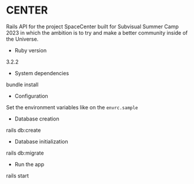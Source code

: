 # CENTER

Rails API for the project SpaceCenter built for Subvisual Summer Camp 2023 in which the ambition is to try and make a better community inside of the Universe.

* Ruby version

3.2.2

* System dependencies

bundle install

* Configuration

Set the environment variables like on the `envrc.sample`

* Database creation

rails db:create

* Database initialization

rails db:migrate

* Run the app

rails start
